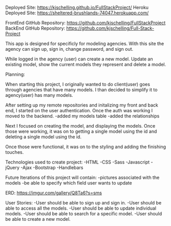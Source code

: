 Deployed Site: https://kjschelling.github.io/FullStackProject/
Heroku Deployed Site:  https://sheltered-brushlands-74047.herokuapp.com/

FrontEnd GitHub Repository: https://github.com/kjschelling/FullStackProject
BackEnd GitHub Repository: https://github.com/kjschelling/Full-Stack-Project

  This app is designed for specificly for modeling agencies. With this site
the agency can sign up, sign in, change password, and sign out.

 While logged in the agency (user) can create a new
model. Update an existing model, show the current models they represent and delete
a model.

Planning:

When starting this project, I originally wanted to do client(user) goes through agencies that have many models.
I than decided to simplify it to agency(user) has many models.

After setting up my remote repositories and initalizing my front and back end, I started on the user authentication.
Once the auth was working I moved to the backend.
-added my models table
-added the relationships

Next I focused on creating the model, and displaying the models.
Once those were working, it was on to getting a single model using the id and deleting a single model using the id.

Once those were functional, it was on to the styling and adding the finishing touches.

Technologies used to create project:
  -HTML
  -CSS
  -Sass
  -Javascript
  -jQuery
  -Ajax
  -Bootstrap
  -Handlebars

Future Iterations of this project will contain:
 -pictures associated with the models
 -be able to specify which field user wants to update

ERD:
https://imgur.com/gallery/Q8Ta6?s=sms

User Stories:
-User should be able to sign up and sign in.
-User should be able to access all the models.
-User should be able to update individual models.
-User should be able to search for a specific model.
-User should be able to create a new model.
